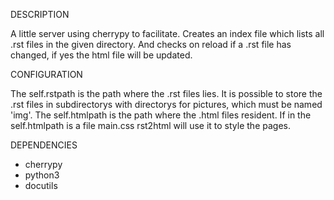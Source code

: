 DESCRIPTION

A little server using cherrypy to facilitate.
Creates an index file which lists all .rst files in the given directory.
And checks on reload if a .rst file has changed, if yes the html file will be updated.

CONFIGURATION

The self.rstpath is the path where the .rst files lies.
It is possible to store the .rst files in subdirectorys with directorys for pictures, which must be named 'img'.
The self.htmlpath is the path where the .html files resident.
If in the self.htmlpath is a file main.css rst2html will use it to style the pages.

DEPENDENCIES

+ cherrypy
+ python3
+ docutils

